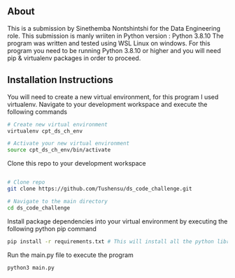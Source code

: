 

## About

This is a submission by Sinethemba Nontshintshi for the Data Engineering role. This submission is manly wriiten in Python version : Python 3.8.10
The program was written and tested using WSL Linux on windows. 
For this program you need to be running Python 3.8.10 or higher and you will need pip & virtualenv packages in order to proceed.

## Installation Instructions

You will need to create a new virtual environment, for this program I used virtualenv.
Navigate to your development workspace and execute the following commands

```bash
# Create new virtual environment
virtualenv cpt_ds_ch_env

# Activate your new virtual environment
source cpt_ds_ch_env/bin/activate

```

Clone this repo to your development workspace

```bash

# Clone repo
git clone https://github.com/Tushensu/ds_code_challenge.git

# Navigate to the main directory
cd ds_code_challenge
```

Install package dependencies into your virtual environment by executing the following python pip command

```bash
pip install -r requirements.txt # This will install all the python libraries requrired to run the program

```

Run the main.py file to execute the program

```bash
python3 main.py
```

